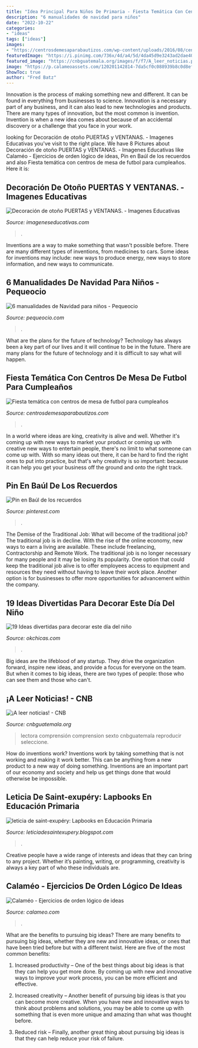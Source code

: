 ```yaml
---
title: "Idea Principal Para Niños De Primaria - Fiesta Temática Con Centros De Mesa De Futbol Para Cumpleaños"
description: "6 manualidades de navidad para niños"
date: "2022-10-22"
categories:
- "ideas"
tags: ["ideas"]
images:
- "https://centrosdemesaparabautizos.com/wp-content/uploads/2016/08/centros-de-mesa-de-futbol-infantil-264x400.jpg"
featuredImage: "https://i.pinimg.com/736x/4d/a4/5d/4da45d9e3243ad2dae403b775f84a916--primers.jpg"
featured_image: "https://cnbguatemala.org/images/f/f7/A_leer_noticias.png"
image: "https://p.calameoassets.com/120201142814-7da5cf0c088939b8c0d8ef46249caf64/p1.jpg"
ShowToc: true
author: "Fred Batz"
---
```



Innovation is the process of making something new and different. It can be found in everything from businesses to science. Innovation is a necessary part of any business, and it can also lead to new technologies and products. There are many types of innovation, but the most common is invention. Invention is when a new idea comes about because of an accidental discovery or a challenge that you face in your work.

	

		
looking for Decoración de otoño PUERTAS y VENTANAS. - Imagenes Educativas you've visit to the right place. We have 8 Pictures about Decoración de otoño PUERTAS y VENTANAS. - Imagenes Educativas like Calaméo - Ejercicios de orden lógico de ideas, Pin en Baúl de los recuerdos and also Fiesta temática con centros de mesa de futbol para cumpleaños. Here it is:
		
    
## Decoración De Otoño PUERTAS Y VENTANAS. - Imagenes Educativas

<img loading=lazy src="https://i1.wp.com/www.imageneseducativas.com/wp-content/uploads/2017/09/Ventanas-otoño-3-300x400.jpg?resize=300%2C400" onerror="this.onerror=null;this.src='https://tse1.mm.bing.net/th?id=OIP.XYWVaZHj07LgDjZJ7vi47QAAAA&amp;pid=15.1';" alt="Decoración de otoño PUERTAS y VENTANAS. - Imagenes Educativas">

_Source: imageneseducativas.com_

>. 

	

Inventions are a way to make something that wasn't possible before. There are many different types of inventions, from medicines to cars. Some ideas for inventions may include: new ways to produce energy, new ways to store information, and new ways to communicate.

    
## 6 Manualidades De Navidad Para Niños - Pequeocio

<img loading=lazy src="https://www.pequeocio.com/wp-content/uploads/2015/11/manualidades-navidad-2-600x901.jpg" onerror="this.onerror=null;this.src='https://tse3.mm.bing.net/th?id=OIP.lTs12Ojk6lZ4R-TYPVhi3AHaLH&amp;pid=15.1';" alt="6 manualidades de Navidad para niños - Pequeocio">

_Source: pequeocio.com_

>. 

	

What are the plans for the future of technology?
Technology has always been a key part of our lives and it will continue to be in the future. There are many plans for the future of technology and it is difficult to say what will happen.

    
## Fiesta Temática Con Centros De Mesa De Futbol Para Cumpleaños

<img loading=lazy src="https://centrosdemesaparabautizos.com/wp-content/uploads/2016/08/centros-de-mesa-de-futbol-infantil-264x400.jpg" onerror="this.onerror=null;this.src='https://tse2.mm.bing.net/th?id=OIP.IwLkFKf95ebcNLRP7-myQQAAAA&amp;pid=15.1';" alt="Fiesta temática con centros de mesa de futbol para cumpleaños">

_Source: centrosdemesaparabautizos.com_

>. 

	

In a world where ideas are king, creativity is alive and well. Whether it's coming up with new ways to market your product or coming up with creative new ways to entertain people, there's no limit to what someone can come up with. With so many ideas out there, it can be hard to find the right ones to put into practice, but that's why creativity is so important: because it can help you get your business off the ground and onto the right track.

    
## Pin En Baúl De Los Recuerdos

<img loading=lazy src="https://i.pinimg.com/736x/4d/a4/5d/4da45d9e3243ad2dae403b775f84a916--primers.jpg" onerror="this.onerror=null;this.src='https://tse4.mm.bing.net/th?id=OIP.KuHMmyl9D3R0DN9SMytImQHaJ4&amp;pid=15.1';" alt="Pin en Baúl de los recuerdos">

_Source: pinterest.com_

>. 

	

The Demise of the Traditional Job: What will become of the traditional job?
The traditional job is in decline. With the rise of the online economy, new ways to earn a living are available. These include freelancing, Contractorship and Remote Work. The traditional job is no longer necessary for many people and it may be losing its popularity. One option that could keep the traditional job alive is to offer employees access to equipment and resources they need without having to leave their work place. Another option is for businesses to offer more opportunities for advancement within the company.

    
## 19 Ideas Divertidas Para Decorar Este Día Del Niño

<img loading=lazy src="https://www.okchicas.com/wp-content/uploads/2020/03/Decoración-para-festejar-el-día-del-niño-27-1.jpg" onerror="this.onerror=null;this.src='https://tse2.mm.bing.net/th?id=OIP.8ev1CFfWZtGGbK787a0iwAHaJD&amp;pid=15.1';" alt="19 Ideas divertidas para decorar este día del niño">

_Source: okchicas.com_

>. 

	

Big ideas are the lifeblood of any startup. They drive the organization forward, inspire new ideas, and provide a focus for everyone on the team. But when it comes to big ideas, there are two types of people: those who can see them and those who can't. 

    
## ¡A Leer Noticias! - CNB

<img loading=lazy src="https://cnbguatemala.org/images/f/f7/A_leer_noticias.png" onerror="this.onerror=null;this.src='https://tse1.mm.bing.net/th?id=OIP.JfwKMujiCAyofGMMMhQxowHaKS&amp;pid=15.1';" alt="¡A leer noticias! - CNB">

_Source: cnbguatemala.org_

>lectora comprensión comprension sexto cnbguatemala reproducir seleccione. 

	

How do inventions work?
Inventions work by taking something that is not working and making it work better. This can be anything from a new product to a new way of doing something. Inventions are an important part of our economy and society and help us get things done that would otherwise be impossible.

    
## Leticia De Saint-exupéry: Lapbooks En Educación Primaria

<img loading=lazy src="http://2.bp.blogspot.com/-DWA91DRXXh0/UXFBLHJBCPI/AAAAAAAAAQ8/mt5eXwU_r2s/s1600/lapbookmariposas.JPG" onerror="this.onerror=null;this.src='https://tse4.mm.bing.net/th?id=OIP.MQD3mRD7f1fAdaMeyYkXZwHaJ4&amp;pid=15.1';" alt="leticia de saint-exupéry: Lapbooks en Educación Primaria">

_Source: leticiadesaintexupery.blogspot.com_

>. 

	

Creative people have a wide range of interests and ideas that they can bring to any project. Whether it’s painting, writing, or programming, creativity is always a key part of who these individuals are.

    
## Calaméo - Ejercicios De Orden Lógico De Ideas

<img loading=lazy src="https://p.calameoassets.com/120201142814-7da5cf0c088939b8c0d8ef46249caf64/p1.jpg" onerror="this.onerror=null;this.src='https://tse1.mm.bing.net/th?id=OIP.JVKyw-5_VOWnsaRAvzGZxQHaKe&amp;pid=15.1';" alt="Calaméo - Ejercicios de orden lógico de ideas">

_Source: calameo.com_

>. 

	

What are the benefits to pursuing big ideas?
There are many benefits to pursuing big ideas, whether they are new and innovative ideas, or ones that have been tried before but with a different twist. Here are five of the most common benefits:
1. Increased productivity – One of the best things about big ideas is that they can help you get more done. By coming up with new and innovative ways to improve your work process, you can be more efficient and effective.

2. Increased creativity – Another benefit of pursuing big ideas is that you can become more creative. When you have new and innovative ways to think about problems and solutions, you may be able to come up with something that is even more unique and amazing than what was thought before.

3. Reduced risk – Finally, another great thing about pursuing big ideas is that they can help reduce your risk of failure.

